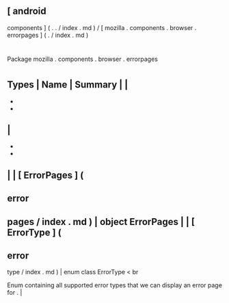 [
android
-
components
]
(
.
.
/
index
.
md
)
/
[
mozilla
.
components
.
browser
.
errorpages
]
(
.
/
index
.
md
)
#
#
Package
mozilla
.
components
.
browser
.
errorpages
#
#
#
Types
|
Name
|
Summary
|
|
-
-
-
|
-
-
-
|
|
[
ErrorPages
]
(
-
error
-
pages
/
index
.
md
)
|
object
ErrorPages
|
|
[
ErrorType
]
(
-
error
-
type
/
index
.
md
)
|
enum
class
ErrorType
<
br
>
Enum
containing
all
supported
error
types
that
we
can
display
an
error
page
for
.
|
